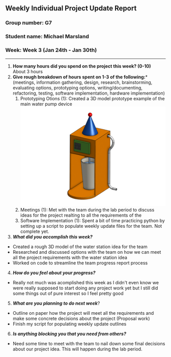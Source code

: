 ## Weekly Individual Project Update Report
### Group number: G7
### Student name: Michael Marsland
### Week: Week 3 (Jan 24th - Jan 30th)
___
1. **How many hours did you spend on the project this week? (0-10)** \
    About 3 hours
2. **Give rough breakdown of hours spent on 1-3 of the following:***
   (meetings, information gathering, design, research, brainstorming, evaluating options, prototyping options, writing/documenting, refactoring, testing, software implementation, hardware implementation)
   1. Prototyping Otions (1): Created a 3D model prototype example of the main water pump device  
   ![3D Model of the Water Station](images/water_station.png)
   2. Meetings (1): Met with the team during the lab period to discuss ideas for the project realting to all the requirements of the 
   3. Software Implementation (1): Spent a bit of time practicing python by setting up a script to populate weekly update files for the team. Not complete yet.
3. ***What did you accomplish this week?***
  - Created a rough 3D model of the water station idea for the team
  - Researched and discussed options with the team on how we can meet all the project requirements with the water station idea
  - Worked on code to streamline the team progress report process
4. ***How do you feel about your progress?***
  - Really not much was acomplished this week as I didn't even know we were really supposed to start doing any project work yet but I still did some things out of pure interest so I feel pretty good
5. ***What are you planning to do next week***?
  - Outline on paper how the project will meet all the requirements and make some concrete decisions about the project (Proposal work)
  - Finish my script for populating weekly update outlines
6. ***Is anything blocking you that you need from others?***
  - Need some time to meet with the team to nail down some final decisions about our project idea. This will happen during the lab period.
